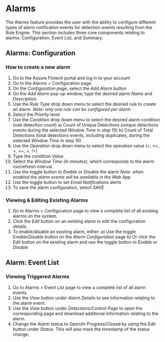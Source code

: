 # Alarms
The Alarms feature provides the user with the ability to configure different types of alarm notification events for detection events resulting from the Rule Engine. This section includes three core components relating to alarms: Configuration, Event List, and Summary. 

## Alarms: Configuration
### How to create a new alarm
1. Go to the Assure Fintech portal and log in to your account
2. Go to the Alarms > Configuration page
3. On the *Configuration page*, select the *Add Alarm* button
4. On the *Add Alarm* pop-up window, type the desired alarm *Name* and *Description*.
5. Use the *Rule Type* drop down menu to select the desired rule to create an alarm.
   *Note: only one rule can be configured per alarm*
6. Select the *Priority* level
7. Use the *Condition* drop down menu to select the desired alarm condition (rule detection count)
   a) Count of Unique Detections (unique detections events during the selected *Window Time* in step 10)
   b) Count of Total Detections (total detections events, including duplicates, during the selected *Window Time* in step 10)
8. Use the *Operation* drop down menu to select the operation value (<, <=, =, >=, >, !=) 
9. Type the condition *Value*
10. Select the *Window Time (in minutes)*, which corresponds to the alarm run/refresh interval.
11. Use the toggle button to *Enable* or *Disable* the alarm
    *Note: when enabled the alarm events will be available in the Web App*
13. Use the toggle button to set *Email Notifications* alerts
14. To save the alarm configuration, select *SAVE* 

### Viewing & Editing Existing Alarms
1. Go to Alarms > Configuration page to view a complete list of all existing alarms on the system.
2. Click the *Edit* button on an existing alarm to edit the configuration details.
3. To enable/disable an existing alarm, either:
   a) Use the toggle *Enable/Disable* button on the *Alarm Configuration* page
   b) Or click the *Edit* button on the existing alarm and use the toggle button to *Enable* or *Disable*

## Alarm: Event List
### Viewing Triggered Alarms
1. Go to Alarms > Event List page to view a complete list of all alarm events.
2. Use the *View* button under *Alarm Details* to see information relating to the alarm event.
3. Use the *View* button under *Detections/Control Page* to open the corresponding page and download additional information relating to the alarm.
4. Change the Alarm status to Open/In Progress/Closed by using the *Edit* button under *Status*. This will also mark the timestamp of the status change.
